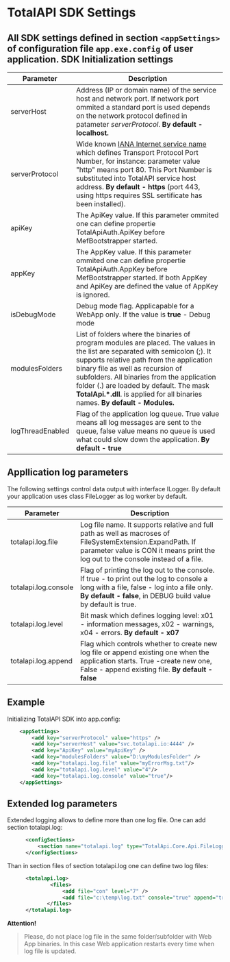 TotalAPI SDK Settings
================================================================
All SDK settings defined in section  `<appSettings>` of configuration file `app.exe.config` of user application.
SDK Initialization settings
---------------------------------------------------------------------
| Parameter		|Description|
|------------------------------|---------------|
| serverHost	       		|Address (IP or domain name) of the service host and network port. If network port ommited a standard port is used depends on the network protocol defined in patameter *serverProtocol*. **By default  -  localhost.**|
| serverProtocol		|Wide known [IANA Internet service name](http://www.iana.org/assignments/service-names-port-numbers/service-names-port-numbers.xhtml) which defines Transport Protocol Port Number, for instance:  parameter value "http" means port 80. This Port Number is substituted into TotalAPI service host address.  **By default  -  https** (port 443, using https requires SSL sertificate has been installed).|
| apiKey			|The ApiKey value. If this parameter ommited one can define propertie  TotalApiAuth.ApiKey before MefBootstrapper started.|
| appKey			|The AppKey value. If this parameter ommited one can define propertie  TotalApiAuth.AppKey before MefBootstrapper started. If both AppKey and ApiKey are defined the value of AppKey is ignored.|
|isDebugMode 		| Debug mode flag. Applicapable for a WebApp only. If the value is **true** - Debug mode|
|modulesFolders	|List of folders where the binaries of program modules are placed. The values in the list are separated with semicolon (;). It supports relative path from the application binary file as well as recursion of subfolders. All binaries from the application folder (.) are loaded by default.  The mask **TotalApi.*.dll**. is applied for all binaries names.  **By default  -  Modules.**|
|logThreadEnabled	|Flag of the application log queue. True value means all log messages are sent to the queue, false value means no queue is used what could slow down the application.  **By default  -  true**|

Appllication log parameters
--------------------------------------------------------------------------------------------------------
The following settings control data output with interface ILogger. By default your application uses class FileLogger as log worker by default.

| Parameter		|Description|
|------------------------------------|---------------|
|totalapi.log.file 		| Log file name. It supports relative and full path as well as macroses of FileSystemExtension.ExpandPath. If parameter value is CON it means print the log out to the console instead of a file.|
|totalapi.log.console 	| Flag of printing the log out to the console.  If true - to print out the log to console a long with a file, false - log into a file only. **By default  -  false**, in DEBUG build value by default is true.|
|totalapi.log.level 	        | Bit mask which defines logging level: x01 - information messages, x02 - warnings, x04 - errors. **By default  - x07**|
|totalapi.log.append 	| Flag which controls whether to create new log file or append existing one when the application starts. True -create new one, False - append existing file.  **By default  -  false**|

Example 
---------------------------------------------------------------
Initializing TotalAPI SDK into app.config:  
```xml
    <appSettings>
        <add key="serverProtocol" value="https" />
    	<add key="serverHost" value="svc.totalapi.io:4444" />
        <add key="ApiKey" value="myApiKey" />
        <add key="modulesFolders" value="D:\myModulesFolder" />
        <add key="totalapi.log.file" value="myErrorMsg.txt"/>
        <add key="totalapi.log.level" value="4"/>
        <add key="totalapi.log.console" value="true"/>
    </appSettings>
```
Extended log parameters
----------------------------------------------------------------------------------
Extended logging allows to define more than one log file. 
One can add section  totalapi.log:
```xml
	  <configSections>
		  <section name="totalapi.log" type="TotalApi.Core.Api.FileLoggerConfiguration, TotalApi.Core" />
	  </configSections>  
```
Than in section files of section totalapi.log  one can define two log files:
```xml
	  <totalapi.log>
              <files>
                  <add file="con" level="7" />
                  <add file="c:\temp\log.txt" console="true" append="true" />
             </files>
      </totalapi.log>
```
**Attention!**
> Please, do not place log file in the same folder/subfolder with Web App binaries. In this case Web application restarts every time when log file is updated.

